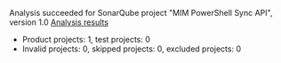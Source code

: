 Analysis succeeded for SonarQube project "MIM PowerShell Sync API", version 1.0 [Analysis results](http://localhost:9000/dashboard/index/wegmans:mim.powershell)
- Product projects: 1, test projects: 0
- Invalid projects: 0, skipped projects: 0, excluded projects: 0
